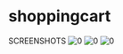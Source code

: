 # shoppingcart

 SCREENSHOTS
 ![0](https://user-images.githubusercontent.com/59964971/187192279-045dabd0-ffef-4e4e-b22d-19a64ab44ecf.jpg)
 ![0](https://user-images.githubusercontent.com/59964971/187192346-52f9dcad-f52a-4f55-baa3-bbba729486fd.jpg)
 ![0](https://user-images.githubusercontent.com/59964971/187192385-d1aef1f9-31a5-4c14-a684-b8a7bf3bfa2b.jpg)


 
